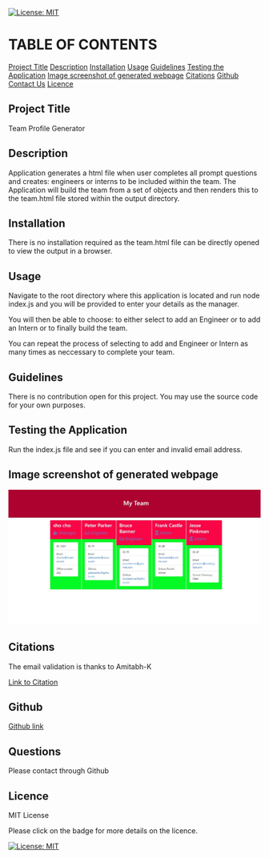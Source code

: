 [![License: MIT](https://img.shields.io/badge/License-MIT-yellow.svg)](https://opensource.org/licenses/MIT)

# TABLE OF CONTENTS

[Project Title](#project-title)
[Description](#description)
[Installation](#installation)
[Usage](#usage)
[Guidelines](#guidelines)
[Testing the Application](#testing-the-application)
[Image screenshot of generated webpage](#image-screenshot-of-generated-webpage)
[Citations](#citations)
[Github](#github)
[Contact Us](#contact-us)
[Licence](#licence)

## Project Title

Team Profile Generator

## Description

Application generates a html file when user completes all prompt questions and creates: engineers or interns to be included within the team. The Application will build the team from a set of objects and then renders this to the team.html file stored within the output directory.

## Installation

There is no installation required as the team.html file can be directly opened to view the output in a browser.

## Usage

Navigate to the root directory where this application is located and run node index.js and you will be provided to enter your details as the manager.

You will then be able to choose: to either select to add an Engineer or to add an Intern or to finally build the team.

You can repeat the process of selecting to add and Engineer or Intern as many times as neccessary to complete your team.

## Guidelines

There is no contribution open for this project. You may use the source code for your own purposes.

## Testing the Application

Run the index.js file and see if you can enter and invalid email address.

## Image screenshot of generated webpage

![Image of team.html](./team-profile-html-capture.JPG)

## Citations

The email validation is thanks to Amitabh-K

[Link to Citation](https://gist.github.com/Amitabh-K/ae073eea3d5207efaddffde19b1618e8#file-index-js-L20)

## Github

[Github link](https://github.com/Sho-ayb)

## Questions

Please contact through Github

## Licence

MIT License

Please click on the badge for more details on the licence.

[![License: MIT](https://img.shields.io/badge/License-MIT-yellow.svg)](https://opensource.org/licenses/MIT)
